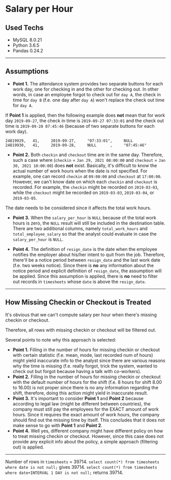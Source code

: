 # Salary per Hour

## Used Techs

- MySQL 8.0.21
- Python 3.6.5
- Pandas 0.24.2

---

## Assumptions

- <b>Point 1.</b> The attendance system provides two separate buttons for each work day, one for checking in and the other for checking out. In other words, in case an employee forgot to check out for `day A`, the check in time for `day B` (f.e. one day after `day A`) won't replace the check out time for `day A`.

If <b>Point 1</b> is applied, then the following example does <b>not</b> mean that for work day `2019-09-27`, the check in time is `2019-09-27 07:33:01` and the check out time is `2019-09-28 07:45:46` (because of two separate buttons for each work day).
```
24819929,	41, 	2019-09-27, 	"07:33:01",		NULL
24819930, 	41, 	2019-09-28, 	NULL	  ,		"07:45:46"
```

- <b>Point 2.</b> Both `checkin` and `checkout` time are in the same day. Therefore, such a case where (`checkin` = `Jan 29, 2021 08:00:00` and `checkout` = `Jan 30, 2021 10:00:00`) does <b>not</b> exist.
Basically, it's difficult to know the actual number of work hours when the date is not specified. For example, one can record `checkin` at `09:00:00` and `checkout` at `17:00:00`. However, we can't know date on which each `checkin` and `checkout` is recorded. For example, the `checkin` might be recorded on `2019-03-03`, while the `checkout` might be recorded on `2019-03-03`, `2019-03-04`, or `2019-03-05`.

The date needs to be considered since it affects the total work hours.

- <b>Point 3.</b> When the `salary_per_hour` is `NULL` because of the total work hours is zero, the `NULL` result will still be included in the destination table. There are two additional columns, namely `total_work_hours` and `total_employee_salary` so that the analyst could evaluate in case the `salary_per_hour` is `NULL`.

- <b>Point 4.</b> The definition of `resign_date` is the date when the employee notifies the employer about his/her intent to quit from the job. Therefore, there'll be a notice period between `resign_date` and the last work date (f.e. two weeks notice).
Since there is <b>no</b> any information about the notice period and explicit definition of `resign_date`, the assumption will be applied.
Since this assumption is applied, there is <b>no</b> need to filter out records in `timesheets` whose `date` is above the `resign_date`.

---

## How Missing Checkin or Checkout is Treated

It's obvious that we can't compute salary per hour when there's missing checkin or checkout.
	
Therefore, all rows with missing checkin or checkout will be filtered out.

Several points to note why this approach is selected:
- <b>Point 1.</b> Filling in the number of hours for missing checkin or checkout with certain statistic (f.e. mean, mode, last recorded num of hours) 
   might yield inaccurate info to the analyst since there are various reasons why the time is missing 
   (f.e. really forgot, trick the system, wanted to check out but forgot because having a talk with co-workers).
- <b>Point 2.</b> Filling in the number of hours for missing checkin or checkout with the default number of hours for the shift (f.e. 8 hours for shift 8.00 to 16.00) is not proper since there is no any information regarding the shift, therefore, doing this action might yield in inaccurate result.
- <b>Point 3.</b> It's important to consider <b>Point 1</b> and <b>Point 2</b> because according to legal law (might be different between countries), the company must still pay the employees for the EXACT amount of work hours.
  Since it requires the exact amount of work hours, the company should find out the missing time by itself.
  This concludes that it does not make sense to go with <b>Point 1</b> and <b>Point 2</b>.
- <b>Point 4.</b> Well yes, different company might have different policy on how to treat missing checkin or checkout.
  However, since this case does not provide any explicit info about the policy, a simple approach (filtering out) is applied.


---

Number of rows in `timesheets` = 39714. `select count(*) from timesheets where date is not null;` gives 39714.
`select count(*) from timesheets where date+INTERVAL 1 DAY is not null;` returns 39714.

